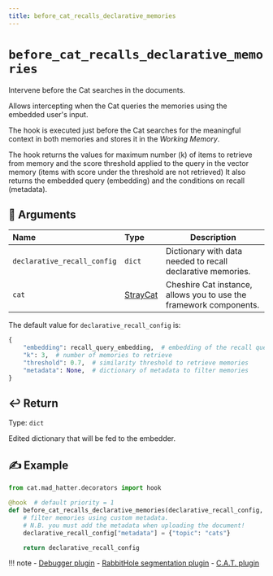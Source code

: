 ```yaml
---
title: before_cat_recalls_declarative_memories
---
```


# `before_cat_recalls_declarative_memories`

Intervene before the Cat searches in the documents.

Allows intercepting when the Cat queries the memories using the embedded user's input.

The hook is executed just before the Cat searches for the meaningful context in both memories
and stores it in the *Working Memory*.

The hook returns the values for maximum number (k) of items to retrieve from memory and the score threshold applied
to the query in the vector memory (items with score under the threshold are not retrieved)
It also returns the embedded query (embedding) and the conditions on recall (metadata).

## &#x1F4C4; Arguments

| Name                        | Type                                                                    | Description                                                        |
|:----------------------------|:------------------------------------------------------------------------|--------------------------------------------------------------------|
| `declarative_recall_config` | `dict`                                                                  | Dictionary with data needed to recall declarative memories.        |
| `cat`                       | [StrayCat](../../../framework/cat-components/cheshire_cat/stray_cat.md) | Cheshire Cat instance, allows you to use the framework components. |

The default value for `declarative_recall_config` is:
```python
{
    "embedding": recall_query_embedding,  # embedding of the recall query
    "k": 3,  # number of memories to retrieve
    "threshold": 0.7,  # similarity threshold to retrieve memories
    "metadata": None,  # dictionary of metadata to filter memories
}
```
## &#x21A9;&#xFE0F; Return

Type: `dict`

Edited dictionary that will be fed to the embedder.

## &#x270D; Example

```python
from cat.mad_hatter.decorators import hook

@hook  # default priority = 1
def before_cat_recalls_declarative_memories(declarative_recall_config, cat):
    # filter memories using custom metadata. 
    # N.B. you must add the metadata when uploading the document! 
    declarative_recall_config["metadata"] = {"topic": "cats"}

    return declarative_recall_config
```

!!! note
    - [Debugger plugin](https://github.com/sambarza/cc-vscode-debugpy)
    - [RabbitHole segmentation plugin](https://github.com/team-sviluppo/cc_rabbithole_segmentation)
    - [C.A.T. plugin](https://github.com/Furrmidable-Crew/cat_advanced_tools)
